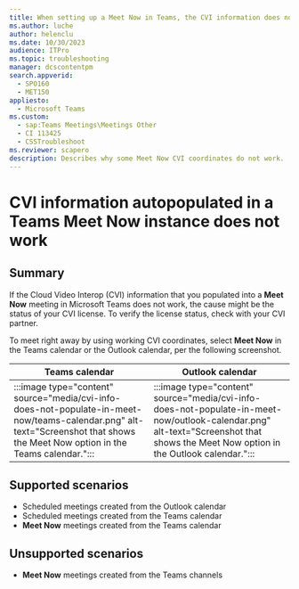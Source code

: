 ```yaml
---
title: When setting up a Meet Now in Teams, the CVI information does not autopopulate
ms.author: luche
author: helenclu
ms.date: 10/30/2023
audience: ITPro
ms.topic: troubleshooting
manager: dcscontentpm
search.appverid: 
  - SPO160
  - MET150
appliesto: 
  - Microsoft Teams
ms.custom: 
  - sap:Teams Meetings\Meetings Other
  - CI 113425
  - CSSTroubleshoot
ms.reviewer: scapero
description: Describes why some Meet Now CVI coordinates do not work.
---
```


# CVI information autopopulated in a Teams Meet Now instance does not work

## Summary

If the Cloud Video Interop (CVI) information that you populated into a **Meet Now** meeting in Microsoft Teams does not work, the cause might be the status of your CVI license. To verify the license status, check with your CVI partner.

To meet right away by using working CVI coordinates, select **Meet Now** in the Teams calendar or the Outlook calendar, per the following screenshot.

|Teams calendar|Outlook calendar|
|-|-|
|:::image type="content" source="media/cvi-info-does-not-populate-in-meet-now/teams-calendar.png" alt-text="Screenshot that shows the Meet Now option in the Teams calendar.":::|:::image type="content" source="media/cvi-info-does-not-populate-in-meet-now/outlook-calendar.png" alt-text="Screenshot that shows the Meet Now option in the Outlook calendar.":::|

## Supported scenarios

- Scheduled meetings created from the Outlook calendar
- Scheduled meetings created from the Teams calendar
- **Meet Now** meetings created from the Teams calendar

## Unsupported scenarios

- **Meet Now** meetings created from the Teams channels
